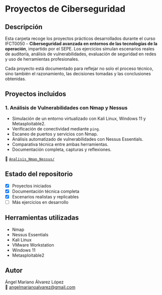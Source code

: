 
# Proyectos de Ciberseguridad

## Descripción
Esta carpeta recoge los proyectos prácticos desarrollados durante el curso IFCT0050 – **Ciberseguridad avanzada en entornos de las tecnologías de la operación**, impartido por el SEPE. Los ejercicios simulan escenarios reales de auditoría, análisis de vulnerabilidades, evaluación de seguridad en redes y uso de herramientas profesionales.

Cada proyecto está documentado para reflejar no solo el proceso técnico, sino también el razonamiento, las decisiones tomadas y las conclusiones obtenidas.

## Proyectos incluidos

### 1. Análisis de Vulnerabilidades con Nmap y Nessus
- Simulación de un entorno virtualizado con Kali Linux, Windows 11 y Metasploitable2.
- Verificación de conectividad mediante `ping`.
- Escaneo de puertos y servicios con Nmap.
- Análisis automatizado de vulnerabilidades con Nessus Essentials.
- Comparativa técnica entre ambas herramientas.
- Documentación completa, capturas y reflexiones.

📁 [`Analisis_Nmap_Nessus/`](./Analisis_Nmap_Nessus)

## Estado del repositorio
- [x] Proyectos iniciados
- [x] Documentación técnica completa
- [x] Escenarios realistas y replicables
- [ ] Más ejercicios en desarrollo

## Herramientas utilizadas
- Nmap
- Nessus Essentials
- Kali Linux
- VMware Workstation
- Windows 11
- Metasploitable2

## Autor
Ángel Mariano Álvarez López  
📧 angelmarianoalvarez@gmail.com
